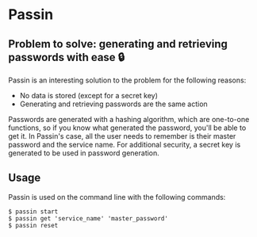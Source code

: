 # Passin

## Problem to solve: generating and retrieving passwords with ease :lock:

Passin is an interesting solution to the problem for the following reasons:

  - No data is stored (except for a secret key)
  - Generating and retrieving passwords are the same action

Passwords are generated with a hashing algorithm, which are one-to-one functions, so if you know what generated the password, you'll be able to get it. In Passin's case, all the user needs to remember is their master password and the service name. For additional security, a secret key is generated to be used in password generation.

## Usage

Passin is used on the command line with the following commands:

```console
$ passin start
$ passin get 'service_name' 'master_password'
$ passin reset
```
